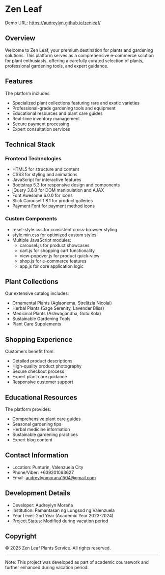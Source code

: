 # Zen Leaf
Demo URL: https://audreylyn.github.io/zenleaf/
## Overview
Welcome to Zen Leaf, your premium destination for plants and gardening solutions. 
This platform serves as a comprehensive e-commerce solution for plant enthusiasts, 
offering a carefully curated selection of plants, professional gardening tools, and expert guidance.

## Features
The platform includes:
- Specialized plant collections featuring rare and exotic varieties
- Professional-grade gardening tools and equipment
- Educational resources and plant care guides
- Real-time inventory management
- Secure payment processing
- Expert consultation services

## Technical Stack
### Frontend Technologies
- HTML5 for structure and content
- CSS3 for styling and animations
- JavaScript for interactive features
- Bootstrap 5.3 for responsive design and components
- jQuery 3.6.0 for DOM manipulation and AJAX
- Font Awesome 6.0.0 for icons
- Slick Carousel 1.8.1 for product galleries
- Payment Font for payment method icons

### Custom Components
- reset-style.css for consistent cross-browser styling
- style.min.css for optimized custom styles
- Multiple JavaScript modules:
  - carousel.js for product showcases
  - cart.js for shopping cart functionality
  - view-popover.js for product quick-view
  - shop.js for e-commerce features
  - app.js for core application logic

## Plant Collections
Our extensive catalog includes:
- Ornamental Plants (Aglaonema, Strelitzia Nicolai)
- Herbal Plants (Sage Serenity, Lavender Bliss)
- Medicinal Plants (Ashwagandha, Gotu Kola)
- Sustainable Gardening Tools
- Plant Care Supplements

## Shopping Experience
Customers benefit from:
- Detailed product descriptions
- High-quality product photography
- Secure checkout process
- Expert plant care guidance
- Responsive customer support

## Educational Resources
The platform provides:
- Comprehensive plant care guides
- Seasonal gardening tips
- Herbal medicine information
- Sustainable gardening practices
- Expert blog content

## Contact Information
- Location: Punturin, Valenzuela City
- Phone/Viber: +639201063627
- Email: audreylynmorana1504@gmail.com

## Development Details
- Developer: Audreylyn Moraña
- Institution: Pamantasan ng Lungsod ng Valenzuela
- Year Level: 2nd Year (Academic Year 2023-2024)
- Project Status: Modified during vacation period

## Copyright
© 2025 Zen Leaf Plants Service. All rights reserved.

---
Note: This project was developed as part of academic coursework and further enhanced during vacation period.
